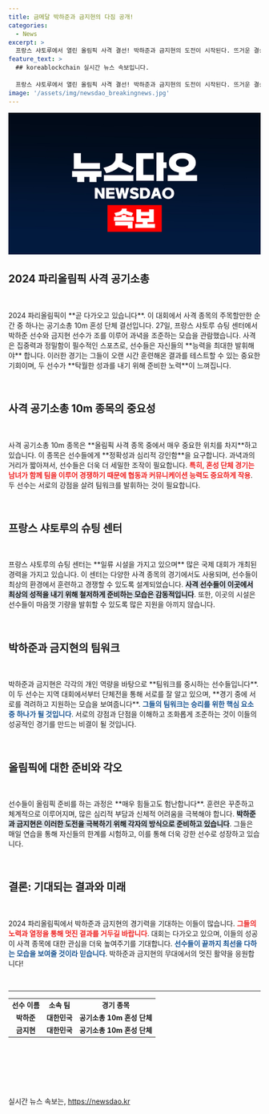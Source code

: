 ```yaml
---
title: 금메달 박하준과 금지현의 다짐 공개!
categories:
  - News
excerpt: >
  프랑스 샤토루에서 열린 올림픽 사격 결선! 박하준과 금지현의 도전이 시작된다. 뜨거운 결승에서 그들의 순간을 함께 목격하세요!
feature_text: >
  ## koreablockchain 실시간 뉴스 속보입니다.

  프랑스 샤토루에서 열린 올림픽 사격 결선! 박하준과 금지현의 도전이 시작된다. 뜨거운 결승에서 그들의 순간을 함께 목격하세요!
image: '/assets/img/newsdao_breakingnews.jpg'
---
```


<p><img src="/assets/img/newsdao_breakingnews.jpg" alt="koreablockchain 속보" /></p>

<h2 data-ke-size="size26">2024 파리올림픽 사격 공기소총</h2>

<p data-ke-size="size16">&nbsp;</p>

<p data-ke-size="size16">2024 파리올림픽이 **곧 다가오고 있습니다**. 이 대회에서 사격 종목의 주목할만한 순간 중 하나는 공기소총 10m 혼성 단체 결선입니다. 27일, 프랑스 샤토루 슈팅 센터에서 박하준 선수와 금지현 선수가 조를 이루어 과녁을 조준하는 모습을 관람했습니다. 사격은 집중력과 정밀함이 필수적인 스포츠로, 선수들은 자신들의 **능력을 최대한 발휘해야** 합니다. 이러한 경기는 그들이 오랜 시간 훈련해온 결과를 테스트할 수 있는 중요한 기회이며, 두 선수가 **탁월한 성과를 내기 위해 준비한 노력**이 느껴집니다.</p>

<p data-ke-size="size16">&nbsp;</p>

<h2 data-ke-size="size26">사격 공기소총 10m 종목의 중요성</h2>

<p data-ke-size="size16">&nbsp;</p>

<p data-ke-size="size16">사격 공기소총 10m 종목은 **올림픽 사격 종목 중에서 매우 중요한 위치를 차지**하고 있습니다. 이 종목은 선수들에게 **정확성과 심리적 강인함**을 요구합니다. 과녁과의 거리가 짧아져서, 선수들은 더욱 더 세밀한 조작이 필요합니다. <b><span style="color: #ee2323;">특히, 혼성 단체 경기는 남녀가 함께 팀을 이루어 경쟁하기 때문에 협동과 커뮤니케이션 능력도 중요하게 작용</span></b>. 두 선수는 서로의 강점을 살려 팀워크를 발휘하는 것이 필요합니다.</p>

<p data-ke-size="size16">&nbsp;</p>

<h2 data-ke-size="size26">프랑스 샤토루의 슈팅 센터</h2>

<p data-ke-size="size16">&nbsp;</p>

<p data-ke-size="size16">프랑스 샤토루의 슈팅 센터는 **일류 시설을 가지고 있으며** 많은 국제 대회가 개최된 경력을 가지고 있습니다. 이 센터는 다양한 사격 종목의 경기에서도 사용되며, 선수들이 최상의 환경에서 훈련하고 경쟁할 수 있도록 설계되었습니다. <b><span style="background-color: #21538527;">사격 선수들이 이곳에서 최상의 성적을 내기 위해 철저하게 준비하는 모습은 감동적입니다</span></b>. 또한, 이곳의 시설은 선수들이 마음껏 기량을 발휘할 수 있도록 많은 지원을 아끼지 않습니다.</p>

<p data-ke-size="size16">&nbsp;</p>

<h2 data-ke-size="size26">박하준과 금지현의 팀워크</h2>

<p data-ke-size="size16">&nbsp;</p>

<p data-ke-size="size16">박하준과 금지현은 각각의 개인 역량을 바탕으로 **팀워크를 중시하는 선수들입니다**. 이 두 선수는 지역 대회에서부터 단체전을 통해 서로를 잘 알고 있으며, **경기 중에 서로를 격려하고 지원하는 모습을 보여줍니다**. <b><span style="color: #1a5490;">그들의 팀워크는 승리를 위한 핵심 요소 중 하나가 될 것입니다</span></b>. 서로의 강점과 단점을 이해하고 조화롭게 조준하는 것이 이들의 성공적인 경기를 만드는 비결이 될 것입니다.</p>

<p data-ke-size="size16">&nbsp;</p>

<h2 data-ke-size="size26">올림픽에 대한 준비와 각오</h2>

<p data-ke-size="size16">&nbsp;</p>

<p data-ke-size="size16">선수들이 올림픽 준비를 하는 과정은 **매우 힘들고도 험난합니다**. 훈련은 꾸준하고 체계적으로 이루어지며, 많은 심리적 부담과 신체적 어려움을 극복해야 합니다. <b><span style="background-color: #21538527;">박하준과 금지현은 이러한 도전을 극복하기 위해 각자의 방식으로 준비하고 있습니다</span></b>. 그들은 매일 연습을 통해 자신들의 한계를 시험하고, 이를 통해 더욱 강한 선수로 성장하고 있습니다.</p>

<p data-ke-size="size16">&nbsp;</p>

<h2 data-ke-size="size26">결론: 기대되는 결과와 미래</h2>

<p data-ke-size="size16">&nbsp;</p>

<p data-ke-size="size16">2024 파리올림픽에서 박하준과 금지현의 경기력을 기대하는 이들이 많습니다. <b><span style="color: #ee2323;">그들의 노력과 열정을 통해 멋진 결과를 거두길 바랍니다</span></b>. 대회는 다가오고 있으며, 이들의 성공이 사격 종목에 대한 관심을 더욱 높여주기를 기대합니다. <b><span style="color: #1a5490;">선수들이 끝까지 최선을 다하는 모습을 보여줄 것이라 믿습니다</span></b>. 박하준과 금지현의 무대에서의 멋진 활약을 응원합니다!</p>

<p data-ke-size="size16">&nbsp;</p>

<hr>

<table style="text-align: center; width: 100%; height: 150px;">
  <tbody>
    <tr>
      <td style="text-align: center; height: 17px;"><b>선수 이름</b></td>
      <td style="text-align: center; height: 17px;"><b>소속 팀</b></td>
      <td style="text-align: center; height: 17px;"><b>경기 종목</b></td>
    </tr>
    <tr>
      <td style="text-align: center; height: 17px;"><b>박하준</b></td>
      <td style="text-align: center; height: 17px;"><b>대한민국</b></td>
      <td style="text-align: center; height: 17px;"><b>공기소총 10m 혼성 단체</b></td>
    </tr>
    <tr>
      <td style="text-align: center; height: 17px;"><b>금지현</b></td>
      <td style="text-align: center; height: 17px;"><b>대한민국</b></td>
      <td style="text-align: center; height: 17px;"><b>공기소총 10m 혼성 단체</b></td>
    </tr>
  </tbody>
</table>

<p data-ke-size="size16">&nbsp;</p>
실시간 뉴스 속보는, <a href="https://newsdao.kr" rel="dofollow">https://newsdao.kr</a>


